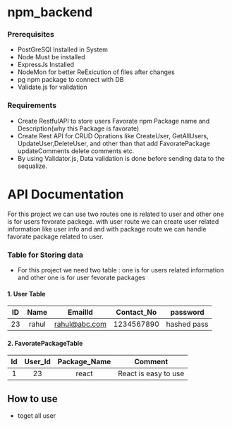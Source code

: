 # npm_backend


### Prerequisites 

- PostGreSQl Installed in System
- Node Must be installed
- ExpressJs Installed 
- NodeMon for better ReExicution of files after changes
- pg npm package to connect with DB
- Validate.js for validation


### Requirements 

- Create RestfulAPI to store users Favorate npm Package name and Description(why this Package is favorate)
- Create Rest API for CRUD Oprations like CreateUser, GetAllUsers, UpdateUser,DeleteUser, and other than that add FavoratePackage updateComments delete comments etc.
- By using Validator.js, Data validation is done before sending data to the sequalize.


# API Documentation

For this project we can use two routes one is related to user and other one is for users fevorate packege. with user route we can create user related information like user info and and with package route we can handle favorate package related to user.

### Table for Storing data

- For this project we need two table : one is for users related information and other one is for user fevorate packages

#### 1. User Table

| ID |   Name  |    EmailId    |  Contact_No  |  password   |
|:--:| :-----: | :-----------: | :----------: | :--------:  |
| 23 |  rahul  | rahul@abc.com |  1234567890  | hashed pass |

#### 2. FavoratePackageTable 

| Id | User_Id | Package_Name |       Comment        |
|:--:| :-----: | :----------: | :------------------: |
|  1 |    23   |    react     | React is easy to use |


## How to use 

- toget all user